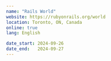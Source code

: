 ```yaml
---
name: "Rails World"
website: https://rubyonrails.org/world
location: Toronto, ON, Canada
online: true
lang: English

date_start: 2024-09-26
date_end:   2024-09-27
---
```

